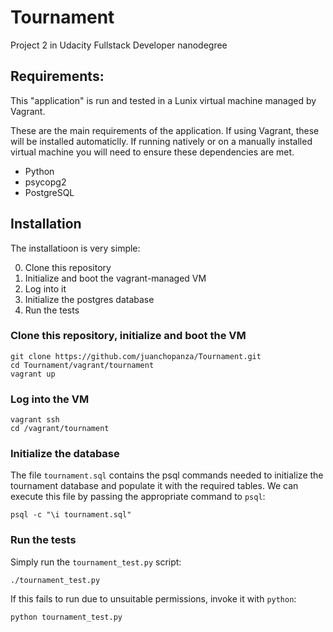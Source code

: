 # Tournament

Project 2 in Udacity Fullstack Developer nanodegree

## Requirements:

This "application" is run and tested in a Lunix virtual machine managed by Vagrant.

These are the main requirements of the application. If using Vagrant, these will be
installed automaticlly. If running natively or on a manually installed virtual machine
you will need to ensure these dependencies are met.

* Python
* psycopg2
* PostgreSQL

## Installation

The installatioon is very simple:

0. Clone this repository
1. Initialize and boot the vagrant-managed VM
2. Log into it
3. Initialize the postgres database
4. Run the tests

### Clone this repository, initialize and boot the VM

    git clone https://github.com/juanchopanza/Tournament.git
    cd Tournament/vagrant/tournament
    vagrant up

### Log into the VM

    vagrant ssh
    cd /vagrant/tournament

### Initialize the database

The file `tournament.sql` contains the psql commands needed to initialize the tournament
database and populate it with the required tables. We can execute this file by passing
the appropriate command to `psql`:

    psql -c "\i tournament.sql"

### Run the tests

Simply run the `tournament_test.py` script:

    ./tournament_test.py

If this fails to run due to unsuitable permissions, invoke it with `python`:

    python tournament_test.py
